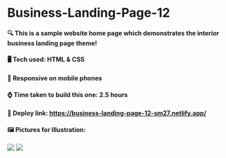 # Business-Landing-Page-12


#### :mag: This is a sample website home page which demonstrates the interior business landing page theme!

#### 🖥️ Tech used: HTML & CSS

#### 📱 Responsive on mobile phones

#### :watch: Time taken to build this one: 2.5 hours

#### :paperclip: Deploy link: **https://business-landing-page-12-sm27.netlify.app/**

#### 🖼️ Pictures for Illustration:
![](https://cdn.discordapp.com/attachments/663324452934778880/1030211834810220605/Web_capture_14-10-2022_14311_business-landing-page-1-sm27.netlify.app.jpeg)
![](https://cdn.discordapp.com/attachments/663324452934778880/1030211934374600714/Screenshot_20221014-014417.jpg)
